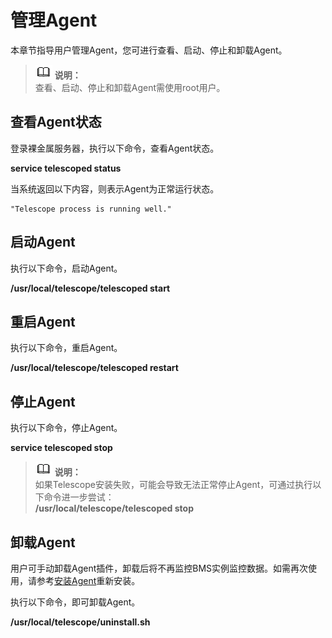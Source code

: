 # 管理Agent<a name="ZH-CN_TOPIC_0141766649"></a>

本章节指导用户管理Agent，您可进行查看、启动、停止和卸载Agent。

>![](public_sys-resources/icon-note.gif) **说明：**   
>查看、启动、停止和卸载Agent需使用root用户。  

## 查看Agent状态<a name="zh-cn_topic_0104704867_section1546883019433"></a>

登录裸金属服务器，执行以下命令，查看Agent状态。

**service telescoped status**

当系统返回以下内容，则表示Agent为正常运行状态。

```
"Telescope process is running well."
```

## 启动Agent<a name="zh-cn_topic_0104704867_section18605194154420"></a>

执行以下命令，启动Agent。

**/usr/local/telescope/telescoped start**

## 重启Agent<a name="zh-cn_topic_0104704867_section13659182694517"></a>

执行以下命令，重启Agent。

**/usr/local/telescope/telescoped restart**

## 停止Agent<a name="zh-cn_topic_0104704867_section13521205311454"></a>

执行以下命令，停止Agent。

**service telescoped stop**

>![](public_sys-resources/icon-note.gif) **说明：**   
>如果Telescope安装失败，可能会导致无法正常停止Agent，可通过执行以下命令进一步尝试：  
>**/usr/local/telescope/telescoped stop**  

## 卸载Agent<a name="zh-cn_topic_0104704867_section17673352204613"></a>

用户可手动卸载Agent插件，卸载后将不再监控BMS实例监控数据。如需再次使用，请参考[安装Agent](安装Agent.md#ZH-CN_TOPIC_0141766647)重新安装。

执行以下命令，即可卸载Agent。

**/usr/local/telescope/uninstall.sh**


